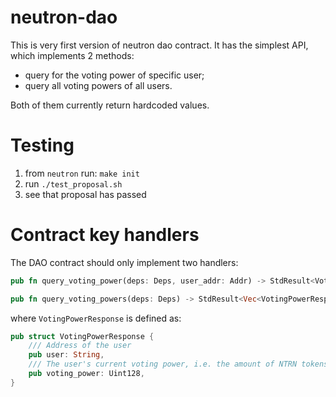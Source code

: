 # neutron-dao

This is very first version of neutron dao contract.  It has the simplest API, which implements 2 methods:

* query for the voting power of specific user;
* query all voting powers of all users.

Both of them currently return hardcoded values.

# Testing 

1. from `neutron` run: `make init`
2. run `./test_proposal.sh`
3. see that proposal has passed

# Contract key handlers

The DAO contract should only implement two handlers:

```rust
pub fn query_voting_power(deps: Deps, user_addr: Addr) -> StdResult<VotingPowerResponse> { ... }
```

```rust
pub fn query_voting_powers(deps: Deps) -> StdResult<Vec<VotingPowerResponse>> { ... }  
```

where ```VotingPowerResponse``` is defined as:

```rust
pub struct VotingPowerResponse {
    /// Address of the user
    pub user: String,
    /// The user's current voting power, i.e. the amount of NTRN tokens locked in voting contract
    pub voting_power: Uint128,
}
```